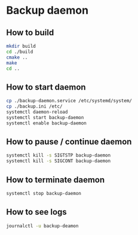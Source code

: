 # Backup daemon

## How to build
```bash
mkdir build
cd ./build
cmake ..
make
cd ..
```

## How to start daemon
```bash
cp ./backup-daemon.service /etc/systemd/system/
cp ./backup.ini /etc/
systemctl daemon-reload
systemctl start backup-daemon
systemctl enable backup-daemon
```

## How to pause / continue daemon
```bash
systemctl kill -s SIGTSTP backup-daemon
systemctl kill -s SIGCONT backup-daemon
```

## How to terminate daemon
```bash
systemctl stop backup-daemon
```

## How to see logs

```bash
journalctl -u backup-deamon
```
